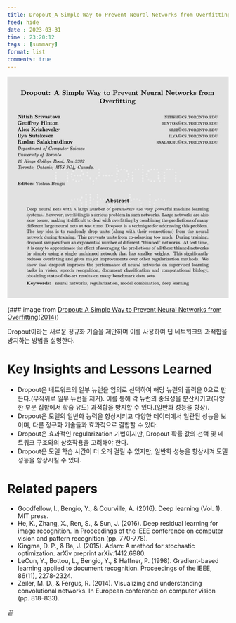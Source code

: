 ```yaml
---
title: Dropout_A Simple Way to Prevent Neural Networks from Overfitting summary
feed: hide
date : 2023-03-31
time : 23:20:12
tags : [summary]
format: list
comments: true
---
```


![](/attachments/Screenshot_2023-03-31_at_112144_PM_watermarked.jpeg)

(\### image from [Dropout: A Simple Way to Prevent Neural Networks from Overfitting(2014)](http://jmlr.org/papers/v15/srivastava14a.html))

Dropout이라는 새로운 정규화 기술을 제안하며 이를 사용하여 딥 네트워크의 과적합을 방지하는 방법을 설명한다.

# Key Insights and Lessons Learned
- Dropout은 네트워크의 일부 뉴런을 임의로 선택하여 해당 뉴런의 출력을 0으로 만든다.(무작위로 일부 뉴런을 제거). 이를 통해 각 뉴런의 중요성을 분산시키고(다양한 부분 집합에서 학습 유도) 과적합을 방지할 수 있다.(일반화 성능을 향상).
- Dropout은 모델의 일반화 능력을 향상시키고 다양한 데이터에서 일관된 성능을 보이며, 다른 정규화 기술들과 효과적으로 결합할 수 있다.
- Dropout은 효과적인 regularization 기법이지만, Dropout 확률 값의 선택 및 네트워크 구조와의 상호작용을 고려해야 한다.
- Dropout은 모델 학습 시간이 더 오래 걸릴 수 있지만, 일반화 성능을 향상시켜 모델 성능을 향상시킬 수 있다.

# Related papers
- Goodfellow, I., Bengio, Y., & Courville, A. (2016). Deep learning (Vol. 1). MIT press.
- He, K., Zhang, X., Ren, S., & Sun, J. (2016). Deep residual learning for image recognition. In Proceedings of the IEEE conference on computer vision and pattern recognition (pp. 770-778).
- Kingma, D. P., & Ba, J. (2015). Adam: A method for stochastic optimization. arXiv preprint arXiv:1412.6980.
- LeCun, Y., Bottou, L., Bengio, Y., & Haffner, P. (1998). Gradient-based learning applied to document recognition. Proceedings of the IEEE, 86(11), 2278-2324.
- Zeiler, M. D., & Fergus, R. (2014). Visualizing and understanding convolutional networks. In European conference on computer vision (pp. 818-833).

_끝_